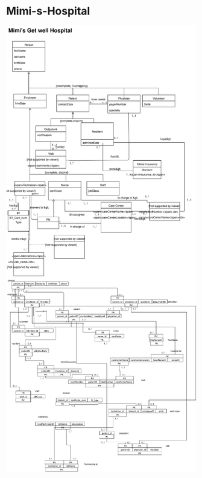 # Mimi-s-Hospital
![Figure 1-1](documentation/classDiagram.svg "Class Diagram")
![Figure 1-2](documentation/relationalDiagram.svg "Relational Diagram")
